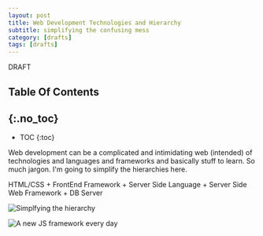 ```yaml
---
layout: post
title: Web Development Technologies and Hierarchy
subtitle: simplifying the confusing mess
category: [drafts] 
tags: [drafts]
---
```


DRAFT  

## Table Of Contents
{:.no_toc}
---
- TOC
{:toc}


Web development can be a complicated and intimidating web (intended) of technologies and languages and frameworks and basically stuff to learn. So much jargon. I'm going to simplify the hierarchies here.


HTML/CSS + FrontEnd Framework + Server Side Language + Server Side Web Framework + DB Server


![Simplfying the hierarchy]({{site.baseurl}}/img/web-dev-simplifying-1.png)

![A new JS framework every day]({{site.baseurl}}/img/web-dev-wikipedia-js.png)
